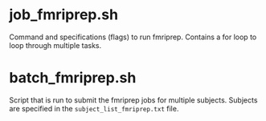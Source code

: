 # job_fmriprep.sh
Command and specifications (flags) to run fmriprep. Contains a for loop to loop through multiple tasks.  

# batch_fmriprep.sh  
Script that is run to submit the fmriprep jobs for multiple subjects. Subjects are specified in the `subject_list_fmriprep.txt` file.  

